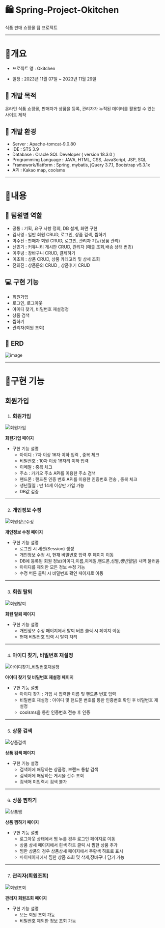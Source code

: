 # 🛍 Spring-Project-Okitchen
식품 판매 쇼핑몰 팀 프로젝트 

------------

# 📝개요

* 프로젝트 명 : Okitchen

* 일정 : 2023년 11월 07일 ~ 2023년 11월 29일

## 📢 개발 목적
온라인 식품 쇼핑몰, 판매자가 상품을 등록, 관리자가 누적된 데이터를 활용할 수 있는 사이트 제작


## 🎨 개발 환경

  - Server : Apache-tomcat-9.0.80
  - IDE : STS 3.9
  - Database : Oracle SQL Developer ( version 18.3.0 )
  - Programming Language : JAVA, HTML, CSS, JavaScript, JSP, SQL
  - Framework/flatform : Spring, mybatis, jQuery 3.7.1, Bootstrap v5.3.1x
  - API : Kakao map, coolsms 


------------

# 📝내용

## 🤼‍ 팀원별 역할
  - 공통 : 기획, 요구 사항 정의, DB 설계, 화면 구현
  - 김서영 : 일반 회원 CRUD, 로그인, 상품 검색, 찜하기 
  - 박수진 : 판매자 회원 CRUD, 로그인, 관리자 기능(상품 관리)
  - 신민기 : 커뮤니티 게시판 CRUD, 관리자 (매출 조회,배송 상태 변경)
  - 이주녕 : 장바구니 CRUD, 결제하기 
  - 이초희 : 상품 CRUD, 상품 카테고리 및 상세 조회
  - 전의진 : 상품문의 CRUD , 상품후기 CRUD 

## 💻‍ 구현 기능
  - 회원가입
  - 로그인, 로그아웃
  - 아이디 찾기, 비밀번호 재설정정
  - 상품 검색
  - 찜하기
  - 관리자(회원 조회)

## 📝 ERD  
![image](https://github.com/seo02wow/Okitchen/assets/135966211/77e5f81d-5b27-4bfa-be1a-107c94053aa1)



------------

# 📝구현 기능

## 회원가입

 1. <h3>회원가입</h3>

![회원가입](https://github.com/seo02wow/Okitchen/assets/135966211/6d9a03e7-867e-4717-81fb-bad66a0cc229)



  **회원가입 페이지**
   
  * 구현 기능 설명
    - 아이디 : 7자 이상 16자 이하 입력 , 중복 체크
    - 비밀번호 : 10자 이상 16자리 이하 입력
    - 이메일 : 중복 체크 
    - 주소 : 카카오 주소 API를 이용한 주소 검색 
    - 핸드폰 : 핸드폰 인증 번호 API를 이용한 인증번호 전송 , 중복 체크
    - 생년월일 : 만 14세 이상만 가입 가능
    - DB값 검증 <br>

------------

2. <h3>개인정보 수정</h3>

![회원정보수정](https://github.com/seo02wow/Okitchen/assets/135966211/406ba0a5-eb6a-42e6-881f-f0afb128de7e)

  

**개인정보 수정 페이지**

  * 구현 기능 설명
     - 로그인 시 세션(Session) 생성
     - 개인정보 수정 시, 현재 비밀번호 입력 후 페이지 이동
     - DB에 등록된 회원 정보(아이디,이름,이메일,핸드폰,성별,생년월일) 내역 불러옴
     - 아이디를 제외한 모든 정보 수정 가능
     - 수정 버튼 클릭 시 비밀번호 확인 페이지로 이동<br>
    
------------

3. <h3>회원 탈퇴</h3>

![회원탈퇴](https://github.com/seo02wow/Okitchen/assets/135966211/4e4554d6-9560-4378-b234-ded4a39927cd)



**회원 탈퇴 페이지**

  * 구현 기능 설명   
	   - 개인정보 수정 페이지에서 탈퇴 버튼 클릭 시 페이지 이동
	   - 현재 비밀번호 입력 시 탈퇴 처리 <br>

 ------------

 4. <h3>아이디 찾기, 비밀번호 재설정</h3>

![아이디찾기_비밀번호재설정](https://github.com/seo02wow/Okitchen/assets/135966211/2f0e75d6-3a72-4d47-ada9-b6822125026b)



**아이디 찾기 및 비밀번호 재설정 페이지**
  * 구현 기능 설명   
	   - 아이디 찾기 : 가입 시 입력한 이름 및 핸드폰 번호 입력
     - 비밀번호 재설정 : 아이디 및 핸드폰 번호를 통한 인증번호 확인 후 비밀번호 재설정
     - coolsms을 통한 인증번호 전송 후 인증<br>

 ------------

5. <h3>상품 검색</h3>

![상품검색](https://github.com/seo02wow/Okitchen/assets/135966211/69db9faa-d355-4ffd-8f42-c92206c2a977)



**상품 검색 페이지**

  * 구현 기능 설명   
	   - 검색어에 해당하는 상품명, 브랜드 통합 검색 
	   - 검색어에 해당하는 게시물 건수 조회
	   - 검색어 미입력시 검색 불가<br>
    
------------

6. <h3>상품 찜하기</h3>

![상품찜](https://github.com/seo02wow/Okitchen/assets/135966211/86e607c7-4724-4f07-ba16-9cefe0537a62)

  

**상품 찜하기 페이지**

  * 구현 기능 설명   
	   - 로그아웃 상태에서 찜 누를 경우 로그인 페이지로 이동
     - 상품 상세 페이지에서 흰색 하트 클릭 시 찜한 상품 추가
     - 찜한 상품의 경우 상품상세 페이지에서 주황색 하트로 표시
     - 마이페이지에서 찜한 상품 조회 및 삭제,장바구니 담기 가능 <br>  
    
------------

7. <h3>관리자(회원조회)</h3>

![회원조회](https://github.com/seo02wow/Okitchen/assets/135966211/106f77a4-88de-4f54-8797-8c0896d931ff)



**관리자 회원조회 페이지**

  * 구현 기능 설명   
	   - 모든 회원 조회 가능
	   - 비밀번호 제외한 정보 조회 가능 <br>
    
